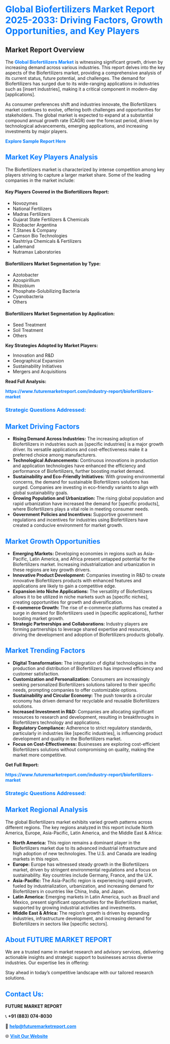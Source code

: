 <h1 style="color: #007BFF;">Global Biofertilizers Market Report 2025-2033: Driving Factors, Growth Opportunities, and Key Players</h1>

<section id="overview">
<h2>Market Report Overview</h2>
<p>The <a href="https://www.futuremarketreport.com/industry-report/biofertilizers-market" style="color: #007BFF; text-decoration: none;"><strong>Global Biofertilizers Market</strong></a> is witnessing significant growth, driven by increasing demand across various industries. This report delves into the key aspects of the Biofertilizers market, providing a comprehensive analysis of its current status, future potential, and challenges. The demand for Biofertilizers has surged due to its wide-ranging applications in industries such as [insert industries], making it a critical component in modern-day [applications].</p>
<p>As consumer preferences shift and industries innovate, the Biofertilizers market continues to evolve, offering both challenges and opportunities for stakeholders. The global market is expected to expand at a substantial compound annual growth rate (CAGR) over the forecast period, driven by technological advancements, emerging applications, and increasing investments by major players.</p>
</section>

<section id="overview">
<p><a href="https://www.futuremarketreport.com/request-sample/reportId=59338" style="color: #007BFF; text-decoration: none;"><strong>Explore Sample Report Here</strong></a></p>
</section>

<section id="key-players">
<h2 style="color: #007BFF;">Market Key Players Analysis</h2>
<p>The Biofertilizers market is characterized by intense competition among key players striving to capture a larger market share. Some of the leading companies in the market include:</p>
<h4>Key Players Covered in the Biofertilizers Report:</h4>
<ul><li>Novozymes</li><li>National Fertilizers</li><li>Madras Fertilizers</li><li>Gujarat State Fertilizers &amp; Chemicals</li><li>Rizobacter Argentina</li><li>T.Stanes &amp; Company</li><li>Camson Bio Technologies</li><li>Rashtriya Chemicals &amp; Fertilizers</li><li>Lallemand</li><li>Nutramax Laboratories</li></ul>
<h4>Biofertilizers Market Segmentation by Type:</h4>
<ul><li>Azotobacter</li><li>Azospirillium</li><li>Rhizobium</li><li>Phosphate-Solubilizing Bacteria</li><li>Cyanobacteria</li><li>Others</li></ul>

<h4>Biofertilizers Market Segmentation by Application:</h4>
<ul><li>Seed Treatment</li><li>Soil Treatment</li><li>Others</li></ul>
<p><strong>Key Strategies Adopted by Market Players:</strong></p>
<ul>
<li>Innovation and R&D</li>
<li>Geographical Expansion</li>
<li>Sustainability Initiatives</li>
<li>Mergers and Acquisitions</li>
</ul>
</section>

<section>
<p><strong>Read Full Analysis: </strong></p><a href="https://www.futuremarketreport.com/industry-report/biofertilizers-market" style="color: #007BFF; text-decoration: none;"><strong>https://www.futuremarketreport.com/industry-report/biofertilizers-market</strong></a>
<h3 style="color: #007BFF;">Strategic Questions Addressed:</h3>
</section>

<section id="driving-factors">
<h2 style="color: #007BFF;">Market Driving Factors</h2>
<ul>
<li><strong>Rising Demand Across Industries:</strong> The increasing adoption of Biofertilizers in industries such as [specific industries] is a major growth driver. Its versatile applications and cost-effectiveness make it a preferred choice among manufacturers.</li>
<li><strong>Technological Advancements:</strong> Continuous innovations in production and application technologies have enhanced the efficiency and performance of Biofertilizers, further boosting market demand.</li>
<li><strong>Sustainability and Eco-Friendly Initiatives:</strong> With growing environmental concerns, the demand for sustainable Biofertilizers solutions has surged. Companies are investing in eco-friendly variants to align with global sustainability goals.</li>
<li><strong>Growing Population and Urbanization:</strong> The rising global population and rapid urbanization have increased the demand for [specific products], where Biofertilizers plays a vital role in meeting consumer needs.</li>
<li><strong>Government Policies and Incentives:</strong> Supportive government regulations and incentives for industries using Biofertilizers have created a conducive environment for market growth.</li>
</ul>
</section>

<section id="growth-opportunities">
<h2 style="color: #007BFF;">Market Growth Opportunities</h2>
<ul>
<li><strong>Emerging Markets:</strong> Developing economies in regions such as Asia-Pacific, Latin America, and Africa present untapped potential for the Biofertilizers market. Increasing industrialization and urbanization in these regions are key growth drivers.</li>
<li><strong>Innovative Product Development:</strong> Companies investing in R&D to create innovative Biofertilizers products with enhanced features and applications are likely to gain a competitive edge.</li>
<li><strong>Expansion into Niche Applications:</strong> The versatility of Biofertilizers allows it to be utilized in niche markets such as [specific niches], creating opportunities for growth and diversification.</li>
<li><strong>E-commerce Growth:</strong> The rise of e-commerce platforms has created a surge in demand for Biofertilizers used in [specific applications], further boosting market growth.</li>
<li><strong>Strategic Partnerships and Collaborations:</strong> Industry players are forming partnerships to leverage shared expertise and resources, driving the development and adoption of Biofertilizers products globally.</li>
</ul>
</section>

<section id="trending-factors">
<h2 style="color: #007BFF;">Market Trending Factors</h2>
<ul>
<li><strong>Digital Transformation:</strong> The integration of digital technologies in the production and distribution of Biofertilizers has improved efficiency and customer satisfaction.</li>
<li><strong>Customization and Personalization:</strong> Consumers are increasingly seeking personalized Biofertilizers solutions tailored to their specific needs, prompting companies to offer customizable options.</li>
<li><strong>Sustainability and Circular Economy:</strong> The push towards a circular economy has driven demand for recyclable and reusable Biofertilizers solutions.</li>
<li><strong>Increased Investment in R&D:</strong> Companies are allocating significant resources to research and development, resulting in breakthroughs in Biofertilizers technology and applications.</li>
<li><strong>Regulatory Compliance:</strong> Adherence to strict regulatory standards, particularly in industries like [specific industries], is influencing product development and quality in the Biofertilizers market.</li>
<li><strong>Focus on Cost-Effectiveness:</strong> Businesses are exploring cost-efficient Biofertilizers solutions without compromising on quality, making the market more competitive.</li>
</ul>
</section>

<section>
<p><strong>Get Full Report: </strong></p><a href="https://www.futuremarketreport.com/industry-report/biofertilizers-market" style="color: #007BFF; text-decoration: none;"><strong>https://www.futuremarketreport.com/industry-report/biofertilizers-market</strong></a>
<h3 style="color: #007BFF;">Strategic Questions Addressed:</h3>
</section>


<section id="regional-analysis">
<h2 style="color: #007BFF;">Market Regional Analysis</h2>
<p>The global Biofertilizers market exhibits varied growth patterns across different regions. The key regions analyzed in this report include North America, Europe, Asia-Pacific, Latin America, and the Middle East & Africa:</p>
<ul>
<li><strong>North America:</strong> This region remains a dominant player in the Biofertilizers market due to its advanced industrial infrastructure and high adoption of new technologies. The U.S. and Canada are leading markets in this region.</li>
<li><strong>Europe:</strong> Europe has witnessed steady growth in the Biofertilizers market, driven by stringent environmental regulations and a focus on sustainability. Key countries include Germany, France, and the U.K.</li>
<li><strong>Asia-Pacific:</strong> The Asia-Pacific region is experiencing rapid growth, fueled by industrialization, urbanization, and increasing demand for Biofertilizers in countries like China, India, and Japan.</li>
<li><strong>Latin America:</strong> Emerging markets in Latin America, such as Brazil and Mexico, present significant opportunities for the Biofertilizers market, supported by growing industrial activities and investments.</li>
<li><strong>Middle East & Africa:</strong> The region’s growth is driven by expanding industries, infrastructure development, and increasing demand for Biofertilizers in sectors like [specific sectors].</li>
</ul>
</section>

<footer>
<h2 style="color: #007BFF;">About FUTURE MARKET REPORT</h2>
<p>We are a trusted name in market research and advisory services, delivering actionable insights and strategic support to businesses across diverse industries. Our expertise lies in offering:</p>

<p>Stay ahead in today’s competitive landscape with our tailored research solutions.</p>

<h2 style="color: #007BFF;">Contact Us:</h2>
<p><strong>FUTURE MARKET REPORT</strong></p>
<p>📞 <strong>+91 (883) 074-8030</strong></p>
<p>📧 <strong><a href="mailto:help@futuremarketreport.com" style="color: #007BFF;">help@futuremarketreport.com</a></strong></p>
<p>🌐 <strong><a href="https://www.futuremarketreport.com/" style="color: #007BFF;">Visit Our Website</a></strong></p>
</footer>